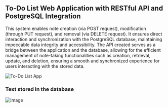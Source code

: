 ## To-Do List Web Application with RESTful API and PostgreSQL Integration

This system enables note creation (via POST request), modification (through PUT request), and removal (via DELETE request). It ensures direct interaction and synchronization with the PostgreSQL database, maintaining impeccable data integrity and accessibility.
The API created serves as a bridge between the application and the database, allowing for the efficient management of note-taking functionalities such as creation, retrieval, update, and deletion, ensuring a smooth and synchronized experience for users interacting with the stored data.

![To-Do List App](https://github.com/miguelthemigs/to-do/assets/93150152/d7fee306-1529-40c0-8d98-e374cad4fb3b)

### Text stored in the database
![image](https://github.com/miguelthemigs/to-do/assets/93150152/5638f523-688f-4775-9d1a-8e79dfa5d437)
